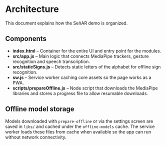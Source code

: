 # Architecture

This document explains how the SeñAR demo is organized.

## Components

- **index.html** – Container for the entire UI and entry point for the modules.
- **src/app.js** – Main logic that connects MediaPipe trackers, gesture
  recognition and speech transcription.
- **src/staticSigns.js** – Detects static letters of the alphabet for offline
  sign recognition.
- **sw.js** – Service worker caching core assets so the page works as a PWA.
- **scripts/prepareOffline.js** – Node script that downloads the MediaPipe
  libraries and stores a progress file to allow resumable downloads.

## Offline model storage

Models downloaded with `prepare-offline` or via the settings screen are saved in
`libs/` and cached under the `offline-models` cache. The service worker loads
these files from cache when available so the app can run without network
connectivity.

